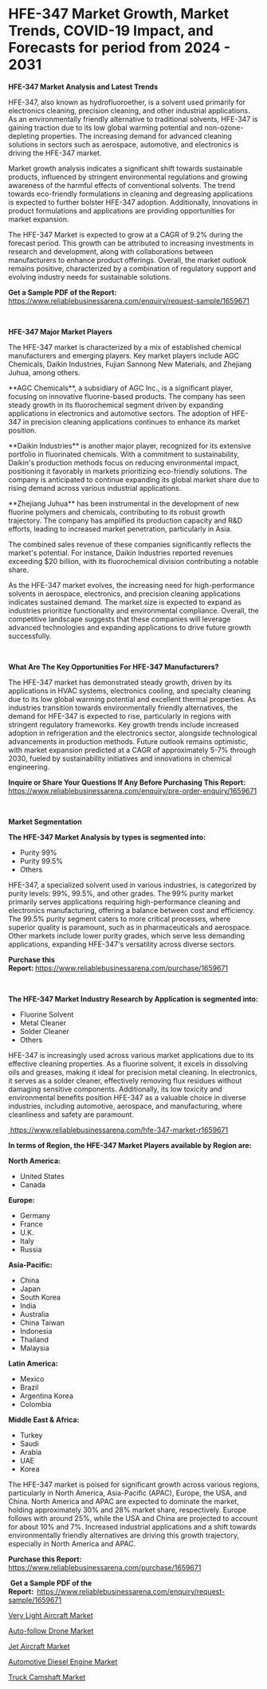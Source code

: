 <p><h1>HFE-347 Market Growth, Market Trends, COVID-19 Impact, and Forecasts for period from 2024 - 2031</h1></p><p><strong>HFE-347 Market Analysis and Latest Trends</strong></p>
<p><p>HFE-347, also known as hydrofluoroether, is a solvent used primarily for electronics cleaning, precision cleaning, and other industrial applications. As an environmentally friendly alternative to traditional solvents, HFE-347 is gaining traction due to its low global warming potential and non-ozone-depleting properties. The increasing demand for advanced cleaning solutions in sectors such as aerospace, automotive, and electronics is driving the HFE-347 market.</p><p>Market growth analysis indicates a significant shift towards sustainable products, influenced by stringent environmental regulations and growing awareness of the harmful effects of conventional solvents. The trend towards eco-friendly formulations in cleaning and degreasing applications is expected to further bolster HFE-347 adoption. Additionally, innovations in product formulations and applications are providing opportunities for market expansion.</p><p>The HFE-347 Market is expected to grow at a CAGR of 9.2% during the forecast period. This growth can be attributed to increasing investments in research and development, along with collaborations between manufacturers to enhance product offerings. Overall, the market outlook remains positive, characterized by a combination of regulatory support and evolving industry needs for sustainable solutions.</p></p>
<p><strong>Get a Sample PDF of the Report:&nbsp;</strong> <a href="https://www.reliablebusinessarena.com/enquiry/request-sample/1659671?utm_campaign=1420&utm_medium=2&utm_source=Github&utm_content=ia&utm_term=09122024&utm_id=hfe-347">https://www.reliablebusinessarena.com/enquiry/request-sample/1659671</a></p>
<p>&nbsp;</p>
<p><strong>HFE-347 Major Market Players</strong></p>
<p><p>The HFE-347 market is characterized by a mix of established chemical manufacturers and emerging players. Key market players include AGC Chemicals, Daikin Industries, Fujian Sannong New Materials, and Zhejiang Juhua, among others. </p><p>**AGC Chemicals**, a subsidiary of AGC Inc., is a significant player, focusing on innovative fluorine-based products. The company has seen steady growth in its fluorochemical segment driven by expanding applications in electronics and automotive sectors. The adoption of HFE-347 in precision cleaning applications continues to enhance its market position.</p><p>**Daikin Industries** is another major player, recognized for its extensive portfolio in fluorinated chemicals. With a commitment to sustainability, Daikin's production methods focus on reducing environmental impact, positioning it favorably in markets prioritizing eco-friendly solutions. The company is anticipated to continue expanding its global market share due to rising demand across various industrial applications.</p><p>**Zhejiang Juhua** has been instrumental in the development of new fluorine polymers and chemicals, contributing to its robust growth trajectory. The company has amplified its production capacity and R&D efforts, leading to increased market penetration, particularly in Asia.</p><p>The combined sales revenue of these companies significantly reflects the market's potential. For instance, Daikin Industries reported revenues exceeding $20 billion, with its fluorochemical division contributing a notable share.</p><p>As the HFE-347 market evolves, the increasing need for high-performance solvents in aerospace, electronics, and precision cleaning applications indicates sustained demand. The market size is expected to expand as industries prioritize functionality and environmental compliance. Overall, the competitive landscape suggests that these companies will leverage advanced technologies and expanding applications to drive future growth successfully.</p></p>
<p>&nbsp;</p>
<p><strong>What Are The Key Opportunities For HFE-347 Manufacturers?</strong></p>
<p><p>The HFE-347 market has demonstrated steady growth, driven by its applications in HVAC systems, electronics cooling, and specialty cleaning due to its low global warming potential and excellent thermal properties. As industries transition towards environmentally friendly alternatives, the demand for HFE-347 is expected to rise, particularly in regions with stringent regulatory frameworks. Key growth trends include increased adoption in refrigeration and the electronics sector, alongside technological advancements in production methods. Future outlook remains optimistic, with market expansion predicted at a CAGR of approximately 5-7% through 2030, fueled by sustainability initiatives and innovations in chemical engineering.</p></p>
<p><strong>Inquire or Share Your Questions If Any Before Purchasing This Report:</strong> <a href="https://www.reliablebusinessarena.com/enquiry/pre-order-enquiry/1659671?utm_campaign=1420&utm_medium=2&utm_source=Github&utm_content=ia&utm_term=09122024&utm_id=hfe-347">https://www.reliablebusinessarena.com/enquiry/pre-order-enquiry/1659671</a></p>
<p>&nbsp;</p>
<p><strong>Market Segmentation</strong></p>
<p><strong>The HFE-347 Market Analysis by types is segmented into:</strong></p>
<p><ul><li>Purity 99%</li><li>Purity 99.5%</li><li>Others</li></ul></p>
<p><p>HFE-347, a specialized solvent used in various industries, is categorized by purity levels: 99%, 99.5%, and other grades. The 99% purity market primarily serves applications requiring high-performance cleaning and electronics manufacturing, offering a balance between cost and efficiency. The 99.5% purity segment caters to more critical processes, where superior quality is paramount, such as in pharmaceuticals and aerospace. Other markets include lower purity grades, which serve less demanding applications, expanding HFE-347's versatility across diverse sectors.</p></p>
<p><strong>Purchase this Report:&nbsp;</strong><a href="https://www.reliablebusinessarena.com/purchase/1659671?utm_campaign=1420&utm_medium=2&utm_source=Github&utm_content=ia&utm_term=09122024&utm_id=hfe-347">https://www.reliablebusinessarena.com/purchase/1659671</a></p>
<p>&nbsp;</p>
<p><strong>The HFE-347 Market Industry Research by Application is segmented into:</strong></p>
<p><ul><li>Fluorine Solvent</li><li>Metal Cleaner</li><li>Solder Cleaner</li><li>Others</li></ul></p>
<p><p>HFE-347 is increasingly used across various market applications due to its effective cleaning properties. As a fluorine solvent, it excels in dissolving oils and greases, making it ideal for precision metal cleaning. In electronics, it serves as a solder cleaner, effectively removing flux residues without damaging sensitive components. Additionally, its low toxicity and environmental benefits position HFE-347 as a valuable choice in diverse industries, including automotive, aerospace, and manufacturing, where cleanliness and safety are paramount.</p></p>
<p><a href="https://www.reliablebusinessarena.com/hfe-347-market-r1659671?utm_campaign=1420&utm_medium=2&utm_source=Github&utm_content=ia&utm_term=09122024&utm_id=hfe-347">&nbsp;https://www.reliablebusinessarena.com/hfe-347-market-r1659671</a></p>
<p><strong>In terms of Region, the HFE-347 Market Players available by Region are:</strong></p>
<p>
    <p> <strong> North America: </strong>
        <ul>
            <li>United States</li>
            <li>Canada</li>
        </ul>
        </p> 
    <p> <strong> Europe: </strong>
        <ul>
            <li>Germany</li>
            <li>France</li>
            <li>U.K.</li>
            <li>Italy</li>
            <li>Russia</li>
        </ul>
        </p> 
    <p> <strong> Asia-Pacific: </strong>
        <ul>
            <li>China</li>
            <li>Japan</li>
            <li>South Korea</li>
            <li>India</li>
            <li>Australia</li>
            <li>China Taiwan</li>
            <li>Indonesia</li>
            <li>Thailand</li>
            <li>Malaysia</li>
        </ul>
        </p> 
    <p> <strong> Latin America: </strong>
        <ul>
            <li>Mexico</li>
            <li>Brazil</li>
            <li>Argentina Korea</li>
            <li>Colombia</li>
        </ul>
        </p> 
    <p> <strong> Middle East & Africa: </strong>
        <ul>
            <li>Turkey</li>
            <li>Saudi</li>
            <li>Arabia</li>
            <li>UAE</li>
            <li>Korea</li>
        </ul>
    </p>
    </p>
<p><p>The HFE-347 market is poised for significant growth across various regions, particularly in North America, Asia-Pacific (APAC), Europe, the USA, and China. North America and APAC are expected to dominate the market, holding approximately 30% and 28% market share, respectively. Europe follows with around 25%, while the USA and China are projected to account for about 10% and 7%. Increased industrial applications and a shift towards environmentally friendly alternatives are driving this growth trajectory, especially in North America and APAC.</p></p>
<p><strong>Purchase this Report: </strong><a href="https://www.reliablebusinessarena.com/purchase/1659671?utm_campaign=1420&utm_medium=2&utm_source=Github&utm_content=ia&utm_term=09122024&utm_id=hfe-347">https://www.reliablebusinessarena.com/purchase/1659671</a></p>
<p>&nbsp;<strong>Get a Sample PDF of the Report:&nbsp;&nbsp;</strong><a href="https://www.reliablebusinessarena.com/enquiry/request-sample/1659671?utm_campaign=1420&utm_medium=2&utm_source=Github&utm_content=ia&utm_term=09122024&utm_id=hfe-347">https://www.reliablebusinessarena.com/enquiry/request-sample/1659671</a></p>
<p><strong></strong></p>
<p><p><a href="https://www.linkedin.com/pulse/very-light-aircraft-market-expansion-industry-dynamics-regional-imgcf?utm_campaign=1420&utm_medium=2&utm_source=Github&utm_content=ia&utm_term=09122024&utm_id=hfe-347">Very Light Aircraft Market</a></p><p><a href="https://github.com/willjis/Market-Research-Report-List-1/blob/main/auto-follow-drone-market.md?utm_campaign=1420&utm_medium=2&utm_source=Github&utm_content=ia&utm_term=09122024&utm_id=hfe-347">Auto-follow Drone Market</a></p><p><a href="https://www.linkedin.com/pulse/key-insights-jet-aircraft-market-stakeholder-perspectives-projected-br70f?utm_campaign=1420&utm_medium=2&utm_source=Github&utm_content=ia&utm_term=09122024&utm_id=hfe-347">Jet Aircraft Market</a></p><p><a href="https://www.linkedin.com/pulse/automotive-diesel-engine-market-size-share-analysis-growth-chd5f?utm_campaign=1420&utm_medium=2&utm_source=Github&utm_content=ia&utm_term=09122024&utm_id=hfe-347">Automotive Diesel Engine Market</a></p><p><a href="https://www.linkedin.com/pulse/comprehensive-overview-truck-camshaft-market-insights-growth-explf?utm_campaign=1420&utm_medium=2&utm_source=Github&utm_content=ia&utm_term=09122024&utm_id=hfe-347">Truck Camshaft Market</a></p></p>